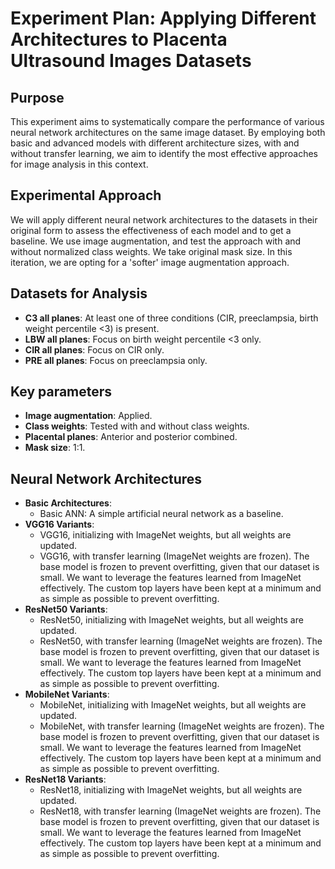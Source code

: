 # **Experiment Plan: Applying Different Architectures to Placenta Ultrasound Images Datasets**

## **Purpose**
This experiment aims to systematically compare the performance of various neural network architectures on the same image dataset. By employing both basic and advanced models with different architecture sizes, with and without transfer learning, we aim to identify the most effective approaches for image analysis in this context.

## **Experimental Approach**
We will apply different neural network architectures to the datasets in their original form to assess the effectiveness of each model and to get a baseline. We use image augmentation, and test the approach with and without normalized class weights. We take original mask size. In this iteration, we are opting for a 'softer' image augmentation approach.

## **Datasets for Analysis**
- **C3 all planes**: At least one of three conditions (CIR, preeclampsia, birth weight percentile <3) is present.
- **LBW all planes**: Focus on birth weight percentile <3 only.
- **CIR all planes**: Focus on CIR only.
- **PRE all planes**: Focus on preeclampsia only.

## **Key parameters**
- **Image augmentation**: Applied.
- **Class weights**: Tested with and without class weights.
- **Placental planes**: Anterior and posterior combined.
- **Mask size**: 1:1.

## **Neural Network Architectures**
- **Basic Architectures**:
  - Basic ANN: A simple artificial neural network as a baseline.
- **VGG16 Variants**:
  - VGG16, initializing with ImageNet weights, but all weights are updated.
  - VGG16, with transfer learning (ImageNet weights are frozen). The base model is frozen to prevent overfitting, given that our dataset is small. We want to leverage the features learned from ImageNet effectively. The custom top layers have been kept at a minimum and as simple as possible to prevent overfitting.
- **ResNet50 Variants**:
  - ResNet50, initializing with ImageNet weights, but all weights are updated.
  - ResNet50, with transfer learning (ImageNet weights are frozen). The base model is frozen to prevent overfitting, given that our dataset is small. We want to leverage the features learned from ImageNet effectively. The custom top layers have been kept at a minimum and as simple as possible to prevent overfitting.
- **MobileNet Variants**:
  - MobileNet, initializing with ImageNet weights, but all weights are updated.
  - MobileNet, with transfer learning (ImageNet weights are frozen). The base model is frozen to prevent overfitting, given that our dataset is small. We want to leverage the features learned from ImageNet effectively. The custom top layers have been kept at a minimum and as simple as possible to prevent overfitting.
- **ResNet18 Variants**:
  - ResNet18, initializing with ImageNet weights, but all weights are updated.
  - ResNet18, with transfer learning (ImageNet weights are frozen). The base model is frozen to prevent overfitting, given that our dataset is small. We want to leverage the features learned from ImageNet effectively. The custom top layers have been kept at a minimum and as simple as possible to prevent overfitting.

